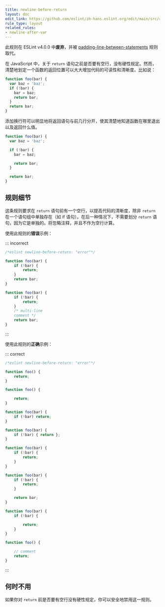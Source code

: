 ```yaml
---
title: newline-before-return
layout: doc
edit_link: https://github.com/eslint/zh-hans.eslint.org/edit/main/src/rules/newline-before-return.md
rule_type: layout
related_rules:
- newline-after-var
---
```


此规则在 ESLint v4.0.0 中**废弃**，并被 [padding-line-between-statements](padding-line-between-statements) 规则取代。

在 JavaScript 中，关于 `return` 语句之前是否要有空行，没有硬性规定。然而，清楚地划定一个函数的返回位置可以大大增加代码的可读性和清晰度。比如说：

```js
function foo(bar) {
  var baz = 'baz';
  if (!bar) {
    bar = baz;
    return bar;
  }
  return bar;
}
```

添加换行符可以明显地将返回语句与前几行分开，使其清楚地知道函数在哪里退出以及返回什么值。

```js
function foo(bar) {
  var baz = 'baz';

  if (!bar) {
    bar = baz;

    return bar;
  }

  return bar;
}
```

## 规则细节

这条规则要求在 `return` 语句前有一个空行，以提高代码的清晰度，除非 `return` 在一个语句组中单独存在（如 if 语句）。在后一种情况下，不需要划分 `return` 语句，因为它是单独的。将忽略注释，并且不作为空行计算。

使用此规则的**错误**示例：

::: incorrect

```js
/*eslint newline-before-return: "error"*/

function foo(bar) {
    if (!bar) {
        return;
    }
    return bar;
}

function foo(bar) {
    if (!bar) {
        return;
    }
    /* multi-line
    comment */
    return bar;
}
```

:::

使用此规则的**正确**示例：

::: correct

```js
/*eslint newline-before-return: "error"*/

function foo() {
    return;
}

function foo() {

    return;
}

function foo(bar) {
    if (!bar) return;
}

function foo(bar) {
    if (!bar) { return };
}

function foo(bar) {
    if (!bar) {
        return;
    }
}

function foo(bar) {
    if (!bar) {
        return;
    }

    return bar;
}

function foo(bar) {
    if (!bar) {

        return;
    }
}

function foo() {

    // comment
    return;
}
```

:::

## 何时不用

如果你对 `return` 前是否要有空行没有硬性规定，你可以安全地禁用这一规则。
